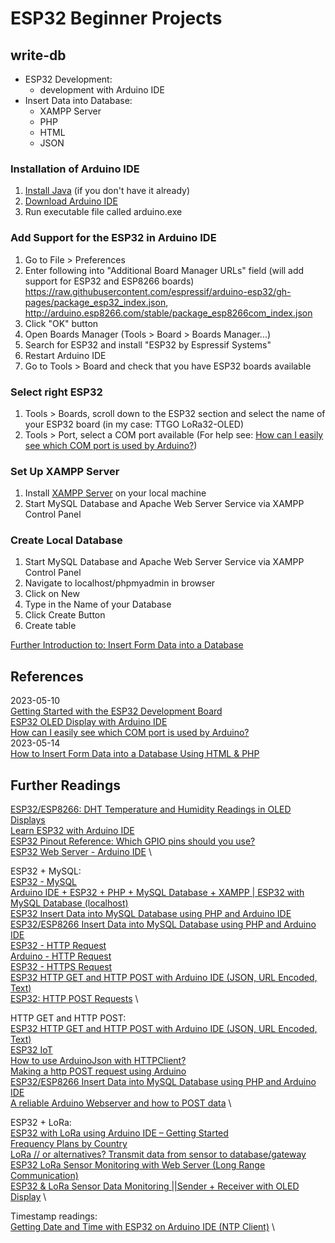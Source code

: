 # ESP32 Beginner Projects

## write-db

- ESP32 Development: 
    - development with Arduino IDE
- Insert Data into Database:
    - XAMPP Server
    - PHP
    - HTML
    - JSON

### Installation of Arduino IDE
1. [Install Java](http://java.com/download) (if you don't have it already)
2. [Download Arduino IDE](https://www.arduino.cc/en/Main/Software)
3. Run executable file called arduino.exe 

### Add Support for the ESP32 in Arduino IDE
1. Go to File > Preferences
2. Enter following into "Additional Board Manager URLs" field (will add support for ESP32 and ESP8266 boards) \
https://raw.githubusercontent.com/espressif/arduino-esp32/gh-pages/package_esp32_index.json, http://arduino.esp8266.com/stable/package_esp8266com_index.json
4. Click "OK" button
5. Open Boards Manager (Tools > Board > Boards Manager...)
6. Search for ESP32 and install "ESP32 by Espressif Systems"
7. Restart Arduino IDE
8. Go to Tools > Board and check that you have ESP32 boards available

### Select right ESP32
1. Tools > Boards, scroll down to the ESP32 section and select the name of your ESP32 board (in my case: TTGO LoRa32-OLED)
2. Tools > Port, select a COM port available (For help see: [How can I easily see which COM port is used by Arduino?](https://arduino.stackexchange.com/questions/21771/how-can-i-easily-see-which-com-port-is-used-by-arduino))

### Set Up XAMPP Server
1. Install [XAMPP Server](https://www.apachefriends.org/download.html) on your local machine
2. Start MySQL Database and Apache Web Server Service via XAMPP Control Panel

### Create Local Database
1. Start MySQL Database and Apache Web Server Service via XAMPP Control Panel
2. Navigate to localhost/phpmyadmin in browser
3. Click on New
4. Type in the Name of your Database
4. Click Create Button
5. Create table

[Further Introduction to: Insert Form Data into a Database](https://dev.to/anthonys1760/how-to-insert-form-data-into-a-database-using-html-php-2e8)




## References
2023-05-10 \
[Getting Started with the ESP32 Development Board](https://randomnerdtutorials.com/getting-started-with-esp32/) \
[ESP32 OLED Display with Arduino IDE](https://randomnerdtutorials.com/esp32-ssd1306-oled-display-arduino-ide/) \
[How can I easily see which COM port is used by Arduino?](https://arduino.stackexchange.com/questions/21771/how-can-i-easily-see-which-com-port-is-used-by-arduino) \
2023-05-14 \
[How to Insert Form Data into a Database Using HTML & PHP](https://dev.to/anthonys1760/how-to-insert-form-data-into-a-database-using-html-php-2e8)

## Further Readings
[ESP32/ESP8266: DHT Temperature and Humidity Readings in OLED Displays](https://randomnerdtutorials.com/esp32-esp8266-dht-temperature-and-humidity-oled-display/) \
[Learn ESP32 with Arduino IDE](https://randomnerdtutorials.com/learn-esp32-with-arduino-ide/) \
[ESP32 Pinout Reference: Which GPIO pins should you use?](https://randomnerdtutorials.com/esp32-pinout-reference-gpios/) \
[ESP32 Web Server - Arduino IDE](https://randomnerdtutorials.com/esp32-web-server-arduino-ide/) \

ESP32 + MySQL: \
[ESP32 - MySQL](https://esp32io.com/tutorials/esp32-mysql?utm_content=cmp-true) \
[Arduino IDE + ESP32 + PHP + MySQL Database + XAMPP | ESP32 with MySQL Database (localhost)](https://www.youtube.com/watch?v=naOb1M1jy_0) \
[ESP32 Insert Data into MySQL Database using PHP and Arduino IDE](https://microcontrollerslab.com/esp32-mysql-database-php/) \
[ESP32/ESP8266 Insert Data into MySQL Database using PHP and Arduino IDE](https://randomnerdtutorials.com/esp32-esp8266-mysql-database-php/) \
[ESP32 - HTTP Request](https://esp32io.com/tutorials/esp32-http-request) \
[Arduino - HTTP Request](https://arduinogetstarted.com/tutorials/arduino-http-request) \
[ESP32 - HTTPS Request](https://esp32io.com/tutorials/esp32-https-request) \
[ESP32 HTTP GET and HTTP POST with Arduino IDE (JSON, URL Encoded, Text)](https://randomnerdtutorials.com/esp32-http-get-post-arduino/) \
[ESP32: HTTP POST Requests](https://techtutorialsx.com/2017/05/20/esp32-http-post-requests/) \

HTTP GET and HTTP POST: \
[ESP32 HTTP GET and HTTP POST with Arduino IDE (JSON, URL Encoded, Text)](https://randomnerdtutorials.com/esp32-http-get-post-arduino/) \
[ESP32 IoT](https://electronoobs.com/eng_arduino_tut172.php) \
[How to use ArduinoJson with HTTPClient?](https://arduinojson.org/v6/how-to/use-arduinojson-with-httpclient/) \
[Making a http POST request using Arduino](https://stackoverflow.com/questions/3677400/making-a-http-post-request-using-arduino) \
[ESP32/ESP8266 Insert Data into MySQL Database using PHP and Arduino IDE](https://georgochr.sites.sch.gr/?page_id=2087) \
[A reliable Arduino Webserver and how to POST data](https://werner.rothschopf.net/202003_arduino_webserver_post_en.htm) \

ESP32 + LoRa: \
[ESP32 with LoRa using Arduino IDE – Getting Started](https://randomnerdtutorials.com/esp32-lora-rfm95-transceiver-arduino-ide/) \
[Frequency Plans by Country](https://www.thethingsnetwork.org/docs/lorawan/frequencies-by-country/) \
[LoRa // or alternatives? Transmit data from sensor to database/gateway](https://forum.arduino.cc/t/lora-or-alternatives-transmit-data-from-sensor-to-database-gateway/685595) \
[ESP32 LoRa Sensor Monitoring with Web Server (Long Range Communication)](https://randomnerdtutorials.com/esp32-lora-sensor-web-server/) \
[ESP32 & LoRa Sensor Data Monitoring ||Sender + Receiver with OLED Display](https://www.youtube.com/watch?v=El9M5Us8Jdk) \

Timestamp readings: \
[Getting Date and Time with ESP32 on Arduino IDE (NTP Client)](https://randomnerdtutorials.com/esp32-ntp-client-date-time-arduino-ide/) \